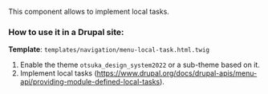 This component allows to implement local tasks.

### How to use it in a Drupal site:
**Template**: `templates/navigation/menu-local-task.html.twig`
1. Enable the theme `otsuka_design_system2022` or a sub-theme based on it.
2. Implement local tasks (https://www.drupal.org/docs/drupal-apis/menu-api/providing-module-defined-local-tasks).
